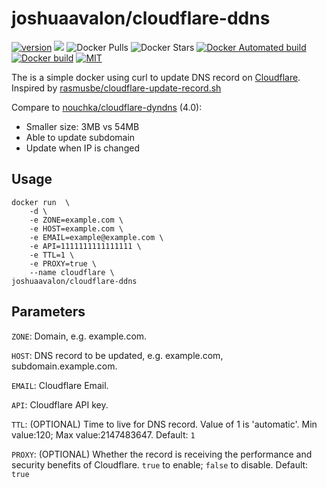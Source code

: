 # joshuaavalon/cloudflare-ddns
[![version](https://images.microbadger.com/badges/version/joshuaavalon/cloudflare-ddns.svg)](https://microbadger.com/images/joshuaavalon/cloudflare-ddns)
[![](https://images.microbadger.com/badges/image/joshuaavalon/cloudflare-ddns.svg)](https://microbadger.com/images/joshuaavalon/cloudflare-ddns)
![Docker Pulls](https://img.shields.io/docker/pulls/joshuaavalon/cloudflare-ddns.svg)
![Docker Stars](https://img.shields.io/docker/stars/joshuaavalon/cloudflare-ddns.svg?colorB=dfb317)
[![Docker Automated build](https://img.shields.io/docker/automated/joshuaavalon/cloudflare-ddns.svg)](https://hub.docker.com/r/joshuaavalon/cloudflare-ddns/)
[![Docker build](https://img.shields.io/docker/build/joshuaavalon/cloudflare-ddns.svg)](https://hub.docker.com/r/joshuaavalon/cloudflare-ddns/)
[![MIT](https://img.shields.io/github/license/joshuaavalon/docker-cloudflare.svg)](https://github.com/docker-cloudflare/blob/master/LICENSE)

The is a simple docker using curl to update DNS record on [Cloudflare](https://www.cloudflare.com). Inspired by [rasmusbe/cloudflare-update-record.sh](https://gist.github.com/rasmusbe/fc2e270095f1a3b41348/)

Compare to [nouchka/cloudflare-dyndns](https://hub.docker.com/r/nouchka/cloudflare-dyndns/) (4.0):
 * Smaller size: 3MB vs 54MB
 * Able to update subdomain
 * Update when IP is changed

## Usage
```
docker run  \
	-d \
	-e ZONE=example.com \
	-e HOST=example.com \
	-e EMAIL=example@example.com \
	-e API=1111111111111111 \
	-e TTL=1 \
	-e PROXY=true \
	--name cloudflare \
joshuaavalon/cloudflare-ddns
```

## Parameters
`ZONE`: Domain, e.g. example.com.

`HOST`: DNS record to be updated, e.g. example.com, subdomain.example.com.

`EMAIL`: Cloudflare Email.

`API`: Cloudflare API key.

`TTL`: (OPTIONAL) Time to live for DNS record. Value of 1 is 'automatic'. Min value:120; Max value:2147483647. Default: `1`

`PROXY`: (OPTIONAL) Whether the record is receiving the performance and security benefits of Cloudflare. `true` to enable; `false` to disable. Default: `true`
